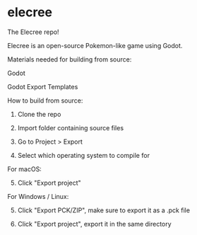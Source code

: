 # elecree
The Elecree repo!

Elecree is an open-source Pokemon-like game using Godot.

Materials needed for building from source:

Godot

Godot Export Templates

How to build from source:

1. Clone the repo

2. Import folder containing source files

3. Go to Project > Export

4. Select which operating system to compile for

For macOS:

5. Click "Export project"

For Windows / Linux:

5. Click "Export PCK/ZIP", make sure to export it as a .pck file

6. Click "Export project", export it in the same directory
